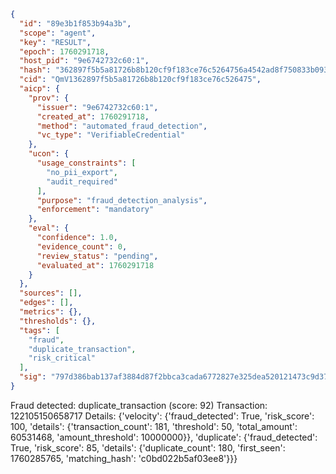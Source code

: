 ```json
{
  "id": "89e3b1f853b94a3b",
  "scope": "agent",
  "key": "RESULT",
  "epoch": 1760291718,
  "host_pid": "9e6742732c60:1",
  "hash": "362897f5b5a81726b8b120cf9f183ce76c5264756a4542ad8f750833b0939b57",
  "cid": "QmV1362897f5b5a81726b8b120cf9f183ce76c526475",
  "aicp": {
    "prov": {
      "issuer": "9e6742732c60:1",
      "created_at": 1760291718,
      "method": "automated_fraud_detection",
      "vc_type": "VerifiableCredential"
    },
    "ucon": {
      "usage_constraints": [
        "no_pii_export",
        "audit_required"
      ],
      "purpose": "fraud_detection_analysis",
      "enforcement": "mandatory"
    },
    "eval": {
      "confidence": 1.0,
      "evidence_count": 0,
      "review_status": "pending",
      "evaluated_at": 1760291718
    }
  },
  "sources": [],
  "edges": [],
  "metrics": {},
  "thresholds": {},
  "tags": [
    "fraud",
    "duplicate_transaction",
    "risk_critical"
  ],
  "sig": "797d386bab137af3884d87f2bbca3cada6772827e325dea520121473c9d373b6"
}
```

Fraud detected: duplicate_transaction (score: 92)
Transaction: 122105150658717
Details: {'velocity': {'fraud_detected': True, 'risk_score': 100, 'details': {'transaction_count': 181, 'threshold': 50, 'total_amount': 60531468, 'amount_threshold': 10000000}}, 'duplicate': {'fraud_detected': True, 'risk_score': 85, 'details': {'duplicate_count': 180, 'first_seen': 1760285765, 'matching_hash': 'c0bd022b5af03ee8'}}}
